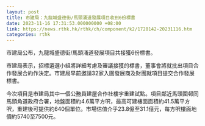 ```yaml
---
layout: post
title: 市建局：九龍城盛德街/馬頭涌道發展項目收到6份標書
date: 2023-11-16 17:31:53.000000000 +08:00
link: https://news.rthk.hk/rthk/ch/component/k2/1728142-20231116.htm
categories: rthk
---
```


市建局公布，九龍城盛德街/馬頭涌道發展項目共接獲6份標書。

市建局表示，招標遴選小組將詳細考慮及審議接獲的標書，董事會將就批出項目合作發展合約作決定。市建局早前邀請32家入圍發展商及財團就項目提交合作發展標書。

今次項目是市建局其中一個公務員建屋合作社樓宇重建試點。項目鄰近馬頭圍邨同馬頭角道政府合署，地盤面積約4.6萬平方呎，最高可建樓面面積約41.5萬平方呎，重建後可提供約640個單位。市場估值介乎23.8億至31.1億元，每方呎樓面地價約5740至7500元。
